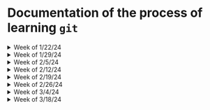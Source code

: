 # Documentation of the process of learning `git` 
<details>
<summary>Week of 1/22/24</summary>

## Module 2.2 - Using `git` and `GitHub` for Documentation
Initial set up of `GitHub` required 
three steps from me:
- [x] Create a `GitHub` repository
- [x] Create a file for documentation
- [x] Post a link to the repository
  on Canvas
</details>
<details>
<summary>Week of 1/29/24</summary>

## Module 3.1 :  Learn the CLI
This week was all about practicing the Unix Command-line Interface (CLI)
and learning the filesystem.
This is is what was required:
- [x] download and complete learn-the-cli program
- [x] download and complete learn-the-filesystem program
- [x] post screenshots to Canvas proving completion
- [x] OPTIONAL: run the flashcards program to familiarize self with commands
</details>
<details>
<summary>Week of 2/5/24</summary>

## Module 3.2: Using the `nano` Text Editor
The focus of this week was on using text editors.
I was required to:
- [x] mess around with the `nano` text editor
- [x] create an md file in my `GitHub` repository  
      describing my experience with `nano` 
- [x] post a url linking my file on Canvas
</details>
<details>
<summary>Week of 2/12/24</summary>

## Module 3.3: Searching with Grep
The new content covered this week invloved using the grep command 
to search operating-systems.csv. We also had to 
continue playing running the learn-the-cli and
learn-the-filesystem programs to continue to improve 
our familiarity with basic Linux CLI commands.
Requirements for this week:
- [x] use grep to search the operating-systems.csv and  
      copy the code block from the module page into `nano`  
      and save the file as **operating-systems.csv**  
- [x] Download data from *Scopus* bib database and then use  
      the grep command to search that database  
- [x] Create a new file in `GitHub` repository that displays  
      example grep queries and provides notes on interpretations  
      of the data contained in the *Scopus* databases  
- [x] Post a link to the file on Canvas
</details>
<details>
<summary>Week of 2/19/24</summary>
  
## Module 3.4: Managing Software & 3.5: Library Search
As a course of ingraining common commands into my frontal cortex, 
I'll once again be running the learn-the-cli and learn-the-filesystem programs.
The new content covered this week relates to adding and subtracting 
software using the command line.

- [x] mess around with the sudo command by installing  
      some programs and examining the root (/) file systems.
- [x] mess around with the yaz-client to do some searching  
      for resources on the UK Library website
- [x] Document the result of my messing around in a new file  
      and upload it `GitHub`
- [x] Post a link to the new `GitHub` file on Canvas
</details>
<details>
<summary>Week of 2/26/24</summary>
  
## Modules 4.1->4.3: Install and Setup a LAMP Stack
A lot to get through this week. I'll have to install and setup three different things
on my VM - Apache2, PHP, and MySQL. Now that we've hit the halfway point of the class
it makes sense that we'll be moving onto more complicated operations. Here's the 
to-do list for this week:
- [x] Install and set up Apache2 and create a web page (HTML  
      file)
- [x] Install and configure PHP and create index.php file,
- [x] Install MySQL, create a user profile, and a practice
      database
- [x] Successfully display the opac.php file in the browser  
      and submit a screenshot on Canvas
- [x] Submit link to notes and reflection to GitHub repo  
      on Canvas.
</details>
<details>
<summary>Week of 3/4/24</summary>
  
## Module 4.4: Creating a Barebones OPAC
This week is meant to build on everything we set up last week. Having already set up
the web server, PHP, and MySQL, the goal of this week is to add to the OPAC database
in MySQL. Here's what needs to be done:
- [x] Recreate the new PHP and HTML files from the Systems  
      Librarianship notebook
- [x] Login to MySQL from Command Line and insert 5+ additional  
      records. Play around with the new OPAC to make sure  
      everything is up-and-running
- [x] Create a Markdown file in GitHub documenting my experience  
      with setting up and working with my OPAC
- [x] Submit link to notes and reflection to GitHub repo
      on Canvas.
</details>
<details>
<summary>Week of 3/18/24</summary>
  
## Module 4.5 - Creating a Bare Bones Cataloging Module
Upon returning to the Linux Command Line froom Spring Break, we will be following up on
the creation of the barebones this week by creating a barebones catalogging module.
When the two items are combined, we will have created a barebones ILS!

Here's my tasks for this week:
- [ ] Create an index.html file in a new catalogging  
      directory in /var/www/html
- [ ] Create an insert.php file in the new catalogging  
      directory
- [ ] Secure the catalogging directory with the  
      `htpasswd`command
- [ ] Add some additional records using the new web  
      form
- [ ] Use your OPAC to retrieve the new records
- [ ] Post relevant screenshots to Canvas
</details>
